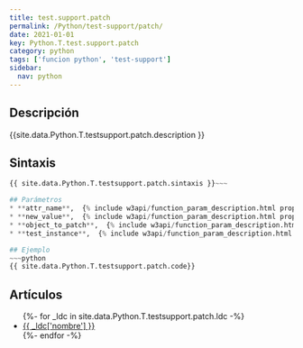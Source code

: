 ```yaml
---
title: test.support.patch
permalink: /Python/test-support/patch/
date: 2021-01-01
key: Python.T.test.support.patch
category: python
tags: ['funcion python', 'test-support']
sidebar: 
  nav: python
---
```


## Descripción
{{site.data.Python.T.testsupport.patch.description }}

## Sintaxis
~~~python
{{ site.data.Python.T.testsupport.patch.sintaxis }}~~~

## Parámetros
* **attr_name**,  {% include w3api/function_param_description.html propiedad=site.data.Python.T.test.support.patch valor="attr_name" %}
* **new_value**,  {% include w3api/function_param_description.html propiedad=site.data.Python.T.test.support.patch valor="new_value" %}
* **object_to_patch**,  {% include w3api/function_param_description.html propiedad=site.data.Python.T.test.support.patch valor="object_to_patch" %}
* **test_instance**,  {% include w3api/function_param_description.html propiedad=site.data.Python.T.test.support.patch valor="test_instance" %}

## Ejemplo
~~~python
{{ site.data.Python.T.testsupport.patch.code}}
~~~

## Artículos
<ul>
{%- for _ldc in site.data.Python.T.testsupport.patch.ldc -%}
   <li>
       <a href="{{_ldc['url'] }}">{{ _ldc['nombre'] }}</a>
   </li>
{%- endfor -%}
</ul>

